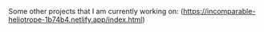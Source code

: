 Some other projects that I am currently working on: (https://incomparable-heliotrope-1b74b4.netlify.app/index.html)
